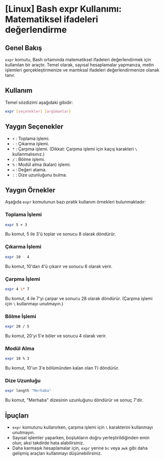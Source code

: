 # [Linux] Bash expr Kullanımı: Matematiksel ifadeleri değerlendirme

## Genel Bakış
`expr` komutu, Bash ortamında matematiksel ifadeleri değerlendirmek için kullanılan bir araçtır. Temel olarak, sayısal hesaplamalar yapmanıza, metin işlemleri gerçekleştirmenize ve mantıksal ifadeleri değerlendirmenize olanak tanır.

## Kullanım
Temel sözdizimi aşağıdaki gibidir:

```bash
expr [seçenekler] [argümanlar]
```

## Yaygın Seçenekler
- `+` : Toplama işlemi.
- `-` : Çıkarma işlemi.
- `*` : Çarpma işlemi. (Dikkat: Çarpma işlemi için kaçış karakteri `\` kullanmalısınız.)
- `/` : Bölme işlemi.
- `%` : Modül alma (kalan) işlemi.
- `=` : Değeri atama.
- `:` : Dize uzunluğunu bulma.

## Yaygın Örnekler
Aşağıda `expr` komutunun bazı pratik kullanım örnekleri bulunmaktadır:

### Toplama İşlemi
```bash
expr 5 + 3
```
Bu komut, 5 ile 3'ü toplar ve sonucu 8 olarak döndürür.

### Çıkarma İşlemi
```bash
expr 10 - 4
```
Bu komut, 10'dan 4'ü çıkarır ve sonucu 6 olarak verir.

### Çarpma İşlemi
```bash
expr 4 \* 7
```
Bu komut, 4 ile 7'yi çarpar ve sonucu 28 olarak döndürür. (Çarpma işlemi için `\` kullanmayı unutmayın.)

### Bölme İşlemi
```bash
expr 20 / 5
```
Bu komut, 20'yi 5'e böler ve sonucu 4 olarak verir.

### Modül Alma
```bash
expr 10 % 3
```
Bu komut, 10'un 3'e bölümünden kalan olan 1'i döndürür.

### Dize Uzunluğu
```bash
expr length "Merhaba"
```
Bu komut, "Merhaba" dizesinin uzunluğunu döndürür ve sonuç 7'dir.

## İpuçları
- `expr` komutunu kullanırken, çarpma işlemi için `\` karakterini kullanmayı unutmayın.
- Sayısal işlemler yaparken, boşlukların doğru yerleştirildiğinden emin olun; aksi takdirde hata alabilirsiniz.
- Daha karmaşık hesaplamalar için, `expr` yerine `bc` veya `awk` gibi daha gelişmiş araçları kullanmayı düşünebilirsiniz.